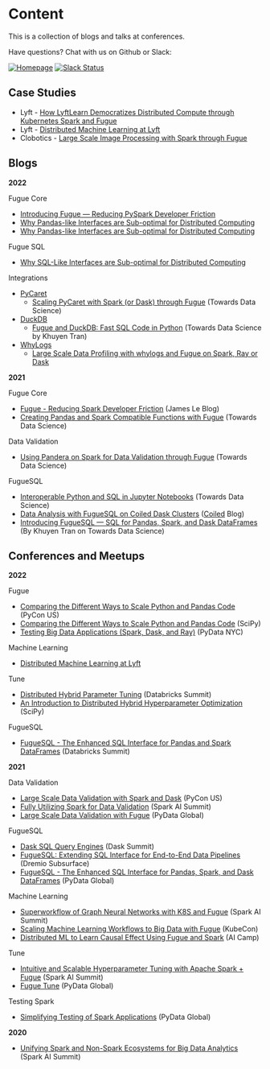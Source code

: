 # Content

This is a collection of blogs and talks at conferences.

Have questions? Chat with us on Github or Slack:

[![Homepage](https://img.shields.io/badge/fugue-source--code-red?logo=github)](https://github.com/fugue-project/fugue)
[![Slack Status](https://img.shields.io/badge/slack-join_chat-white.svg?logo=slack&style=social)](http://slack.fugue.ai)

## Case Studies

* Lyft - [How LyftLearn Democratizes Distributed Compute through Kubernetes Spark and Fugue](https://eng.lyft.com/how-lyftlearn-democratizes-distributed-compute-through-kubernetes-spark-and-fugue-c0875b97c3d9)
* Lyft - [Distributed Machine Learning at Lyft](https://www.youtube.com/watch?v=_IVyIOV0LgY)
* Clobotics - [Large Scale Image Processing with Spark through Fugue](https://medium.com/fugue-project/large-scale-image-processing-with-spark-through-fugue-e510b9813da8)

## Blogs

**2022**

Fugue Core

* [Introducing Fugue — Reducing PySpark Developer Friction](https://towardsdatascience.com/introducing-fugue-reducing-pyspark-developer-friction-a702230455de)
* [Why Pandas-like Interfaces are Sub-optimal for Distributed Computing](https://towardsdatascience.com/why-pandas-like-interfaces-are-sub-optimal-for-distributed-computing-322dacbce43?gi=cb919ef43b2b)
* [Why Pandas-like Interfaces are Sub-optimal for Distributed Computing](https://towardsdatascience.com/why-sql-like-interfaces-are-sub-optimal-for-distributed-computing-45f62224bab4)

Fugue SQL
* [Why SQL-Like Interfaces are Sub-optimal for Distributed Computing](https://towardsdatascience.com/why-sql-like-interfaces-are-sub-optimal-for-distributed-computing-45f62224bab4)

Integrations

* [PyCaret](https://github.com/pycaret/pycaret)
  * [Scaling PyCaret with Spark (or Dask) through Fugue](https://medium.com/p/60bdc3ce133f) (Towards Data Science)
* [DuckDB](https://duckdb.org/)
  * [Fugue and DuckDB: Fast SQL Code in Python](https://towardsdatascience.com/fugue-and-duckdb-fast-sql-code-in-python-e2e2dfc0f8eb) (Towards Data Science by Khuyen Tran)
* [WhyLogs](https://github.com/whylabs/whylogs)
  * [Large Scale Data Profiling with whylogs and Fugue on Spark, Ray or Dask](https://kdykho.medium.com/large-scale-data-profiling-with-whylogs-and-fugue-on-spark-ray-or-dask-e6917f6e1621?source=user_profile---------1----------------------------)

**2021**

Fugue Core

* [Fugue - Reducing Spark Developer Friction](https://jameskle.com/writes/fugue) (James Le Blog)
* [Creating Pandas and Spark Compatible Functions with Fugue](https://towardsdatascience.com/creating-pandas-and-spark-compatible-functions-with-fugue-8617c0b3d3a8) (Towards Data Science)

Data Validation

* [Using Pandera on Spark for Data Validation through Fugue](https://towardsdatascience.com/using-pandera-on-spark-for-data-validation-through-fugue-72956f274793) (Towards Data Science)

FugueSQL

* [Interoperable Python and SQL in Jupyter Notebooks](https://towardsdatascience.com/interoperable-python-and-sql-in-jupyter-notebooks-86245e711352) (Towards Data Science)
* [Data Analysis with FugueSQL on Coiled Dask Clusters](https://coiled.io/data-analysis-with-fuguesql-on-coiled-dask-clusters/) ([Coiled](https://coiled.io/) Blog)
* [Introducing FugueSQL — SQL for Pandas, Spark, and Dask DataFrames](https://towardsdatascience.com/introducing-fuguesql-sql-for-pandas-spark-and-dask-dataframes-63d461a16b27) (By Khuyen Tran on Towards Data Science)


## Conferences and Meetups

**2022**

Fugue

* [Comparing the Different Ways to Scale Python and Pandas Code](https://www.youtube.com/watch?v=b3ae0m_XTys) (PyCon US)
* [Comparing the Different Ways to Scale Python and Pandas Code](https://www.youtube.com/watch?v=uyaIrVvBSW4) (SciPy)
* [Testing Big Data Applications (Spark, Dask, and Ray)](https://www.youtube.com/watch?v=yQHksEh1GCs&list=PLGVZCDnMOq0opPc5-dp6ZDCFvOqDBlUuv&index=37) (PyData NYC)

Machine Learning

* [Distributed Machine Learning at Lyft](https://www.youtube.com/watch?v=_IVyIOV0LgY)

Tune

* [Distributed Hybrid Parameter Tuning](https://www.youtube.com/watch?v=_GBjqskD8Qk) (Databricks Summit)
* [An Introduction to Distributed Hybrid Hyperparameter Optimization](https://www.youtube.com/watch?v=vj5Tsy_qM5g) (SciPy)

FugueSQL

* [FugueSQL - The Enhanced SQL Interface for Pandas and Spark DataFrames](https://www.youtube.com/watch?v=F9uzZh5dC0M) (Databricks Summit)

**2021**

Data Validation

* [Large Scale Data Validation with Spark and Dask](https://www.youtube.com/watch?v=2AdvBgjO_3Q) (PyCon US)
* [Fully Utilizing Spark for Data Validation](https://www.youtube.com/watch?v=f901OJrP5ls) (Spark AI Summit)
* [Large Scale Data Validation with Fugue](https://www.youtube.com/watch?v=fSASmPNW3vc) (PyData Global)

FugueSQL

* [Dask SQL Query Engines](https://www.youtube.com/watch?v=bQDN41Bc3bw) (Dask Summit)
* [FugueSQL: Extending SQL Interface for End-to-End Data Pipelines](https://www.dremio.com/subsurface/fugue-sql-extending-sql-interface-for-end-to-end-data-pipelines/) (Dremio Subsurface)
* [FugueSQL - The Enhanced SQL Interface for Pandas, Spark, and Dask DataFrames](https://www.youtube.com/watch?v=OBpnGYjNBBI) (PyData Global)

Machine Learning

* [Superworkflow of Graph Neural Networks with K8S and Fugue](https://www.youtube.com/watch?v=-aEZjQiqSFA) (Spark AI Summit)
* [Scaling Machine Learning Workflows to Big Data with Fugue](https://www.youtube.com/watch?v=fDIRMiwc0aA) (KubeCon)
* [Distributed ML to Learn Causal Effect Using Fugue and Spark](https://www.youtube.com/watch?v=dafU1SZs4iw) (AI Camp)

Tune

* [Intuitive and Scalable Hyperparameter Tuning with Apache Spark + Fugue](https://www.youtube.com/watch?v=JUretXiLtK0) (Spark AI Summit)
* [Fugue Tune](https://www.youtube.com/watch?v=MRa0ao4tfWc) (PyData Global)

Testing Spark

* [Simplifying Testing of Spark Applications](https://www.youtube.com/watch?v=_ieqg_soB3U) (PyData Global)

**2020**

* [Unifying Spark and Non-Spark Ecosystems for Big Data Analytics](https://www.youtube.com/watch?v=BBd4b2pMk0c) (Spark AI Summit)